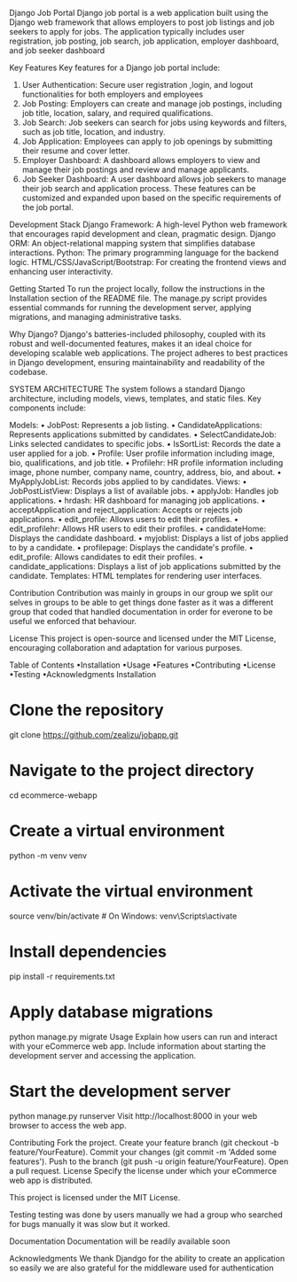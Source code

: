 Django Job Portal
Django job portal is a web application built using the Django web framework that allows employers to post job listings and job seekers to apply for jobs. The application typically includes user registration, job posting, job search, job application, employer dashboard, and job seeker dashboard

Key Features
 Key features for a Django job portal include:
1. User Authentication: Secure user registration ,login, and logout functionalities for both employers and employees
2. Job Posting: Employers can create and manage job postings, including job title, location, salary, and required qualifications.
3. Job Search: Job seekers can search for jobs using keywords and filters, such as job title, location, and industry.
4. Job Application: Employees can apply to job openings by submitting their resume and cover letter.
5. Employer Dashboard: A dashboard allows employers to view and manage their job postings and review and manage applicants.
6. Job Seeker Dashboard: A user dashboard allows job seekers to manage their job search and application process.
These features can be customized and expanded upon based on the specific requirements of the job portal.

Development Stack
Django Framework: A high-level Python web framework that encourages rapid development and clean, pragmatic design.
Django ORM: An object-relational mapping system that simplifies database interactions.
Python: The primary programming language for the backend logic.
HTML/CSS/JavaScript/Bootstrap: For creating the frontend views and enhancing user interactivity.

Getting Started
To run the project locally, follow the instructions in the Installation section of the README file. The manage.py script provides essential commands for running the development server, applying migrations, and managing administrative tasks.

Why Django?
Django's batteries-included philosophy, coupled with its robust and well-documented features, makes it an ideal choice for developing scalable web applications. The project adheres to best practices in Django development, ensuring maintainability and readability of the codebase.

SYSTEM ARCHITECTURE
The system follows a standard Django architecture, including models, views, templates, and static files. Key components include:

Models:
•	JobPost: Represents a job listing.
•	CandidateApplications: Represents applications submitted by candidates.
•	SelectCandidateJob: Links selected candidates to specific jobs.
•	IsSortList: Records the date a user applied for a job.
•	Profile: User profile information including image, bio, qualifications, and job title.
•	Profilehr: HR profile information including image, phone number, company name, country, address, bio, and about.
•	MyApplyJobList: Records jobs applied to by candidates.
Views:
•	JobPostListView: Displays a list of available jobs.
•	applyJob: Handles job applications.
•	hrdash: HR dashboard for managing job applications.
•	acceptApplication and reject_application: Accepts or rejects job applications.
•	edit_profile: Allows users to edit their profiles.
•	edit_profilehr: Allows HR users to edit their profiles.
•	candidateHome: Displays the candidate dashboard.
•	myjoblist: Displays a list of jobs applied to by a candidate.
•	profilepage: Displays the candidate's profile.
•	edit_profile: Allows candidates to edit their profiles.
•	candidate_applications: Displays a list of job applications submitted by the candidate.
Templates:
HTML templates for rendering user interfaces.


Contribution
Contribution was mainly in groups in our group we split our selves in groups to be able to get things done faster as it was a different group that coded that handled documentation in order for everone to be useful we enforced that behaviour.

License
This project is open-source and licensed under the MIT License, encouraging collaboration and adaptation for various purposes.

Table of Contents
•Installation
•Usage
•Features
•Contributing
•License
•Testing
•Acknowledgments
Installation
# Clone the repository
git clone https://github.com/zealizu/jobapp.git

# Navigate to the project directory
cd ecommerce-webapp

# Create a virtual environment
python -m venv venv

# Activate the virtual environment
source venv/bin/activate  # On Windows: venv\Scripts\activate

# Install dependencies
pip install -r requirements.txt

# Apply database migrations
python manage.py migrate
Usage
Explain how users can run and interact with your eCommerce web app. Include information about starting the development server and accessing the application.

# Start the development server
python manage.py runserver
Visit http://localhost:8000 in your web browser to access the web app.

Contributing
Fork the project.
Create your feature branch (git checkout -b feature/YourFeature).
Commit your changes (git commit -m 'Added some features').
Push to the branch (git push -u origin feature/YourFeature).
Open a pull request.
License
Specify the license under which your eCommerce web app is distributed.

This project is licensed under the MIT License.

Testing
testing was done by users manually we had a group who searched for bugs manually it was slow but it worked.

Documentation
Documentation will be readily available soon

Acknowledgments
We thank Djandgo for the ability to create an application so easily we are also grateful for the middleware used for authentication
